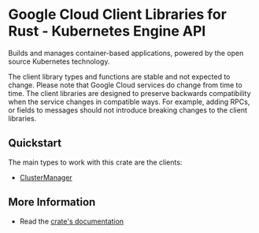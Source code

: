 # Google Cloud Client Libraries for Rust - Kubernetes Engine API

<!-- Code generated by sidekick. DO NOT EDIT. -->


Builds and manages container-based applications, powered by the open source
Kubernetes technology.

The client library types and functions are stable and not expected to change.
Please note that Google Cloud services do change from time to time. The client
libraries are designed to preserve backwards compatibility when the service
changes in compatible ways. For example, adding RPCs, or fields to messages
should not introduce breaking changes to the client libraries.

## Quickstart

The main types to work with this crate are the clients:

- [ClusterManager]

## More Information

- Read the [crate's documentation](https://docs.rs/google-cloud-container-v1/latest/google-cloud-container-v1)

[ClusterManager]: https://docs.rs/google-cloud-container-v1/latest/google_cloud_container_v1/client/struct.ClusterManager.html
